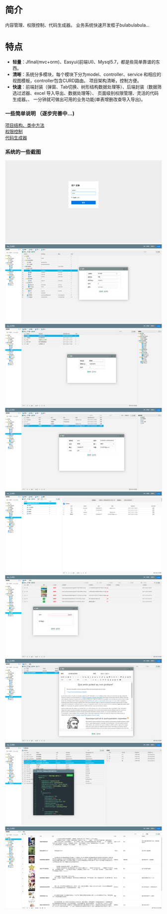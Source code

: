 # 简介
内容管理、权限控制、代码生成器。  业务系统快速开发框子bulabulabula...

# 特点
- **轻量**：Jfinal(mvc+orm)、Easyui(前端UI)、Mysql5.7，都是些简单靠谱的东西。
- **清晰**：系统分多模块，每个模块下分为model、controller、service 和相应的 视图模板，controller包含CURD路由。
 项目架构清晰，控制方便。
- **快速**：前端封装（弹窗、Tab切换、树形结构数据处理等）、后端封装（数据筛选过滤器、excel 导入导出、数据处理等）、
页面级别权限管理、灵活的代码生成器。、
一分钟就可做出可用的业务功能(单表增删改查导入导出)。

### 一些简单说明 （逐步完善中...)
[项目结构、类中方法](https://github.com/qinyou/my_curd/wiki)  
[权限控制](https://github.com/qinyou/my_curd/wiki)  
[代码生成器](https://github.com/qinyou/my_curd/wiki)

### 系统的一些截图
![github](preview_img/login.png "登录页面")
![github](preview_img/menu.png "菜单管理")
![github](preview_img/role.png "角色管理")
![github](preview_img/user.png "用户管理")
![github](preview_img/org.png "机构管理")
![github](preview_img/file.png "文件管理")
![github](preview_img/article.png "文章管理")
![github](preview_img/gen.png "代码生成器，一间生成model、controller、view")
![github](preview_img/novel.png "小说下载")